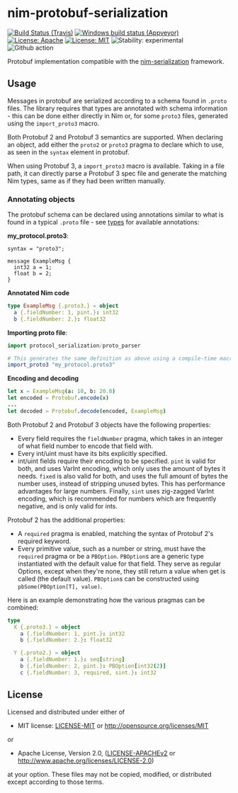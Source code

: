 # nim-protobuf-serialization

[![Build Status (Travis)](https://img.shields.io/travis/status-im/nim-protobuf-serialization/master.svg?label=Linux%20/%20macOS "Linux/macOS build status (Travis)")](https://travis-ci.org/status-im/nim-protobuf-serialization)
[![Windows build status (Appveyor)](https://img.shields.io/appveyor/ci/nimbus/nim-protobuf-serialization/master.svg?label=Windows "Windows build status (Appveyor)")](https://ci.appveyor.com/project/nimbus/nim-protobuf-serialization)
[![License: Apache](https://img.shields.io/badge/License-Apache%202.0-blue.svg)](https://opensource.org/licenses/Apache-2.0)
[![License: MIT](https://img.shields.io/badge/License-MIT-blue.svg)](https://opensource.org/licenses/MIT)
![Stability: experimental](https://img.shields.io/badge/stability-experimental-orange.svg)
![Github action](https://github.com/status-im/nim-protobuf-serialization/workflows/CI/badge.svg)

Protobuf implementation compatible with the [nim-serialization](https://github.com/status-im/nim-serialization) framework.

## Usage

Messages in protobuf are serialized according to a schema found in `.proto` files. The library requires that types are annotated with schema information - this can be done either directly in Nim or, for some `proto3` files, generated using the `import_proto3` macro.

Both Protobuf 2 and Protobuf 3 semantics are supported. When declaring an object, add either the `proto2` or `proto3` pragma to declare which to use, as seen in the `syntax` element in protobuf.

When using Protobuf 3, a `import_proto3` macro is available. Taking in a file path, it can directly parse a Protobuf 3 spec file and generate the matching Nim types, same as if they had been written manually.

### Annotating objects

The protobuf schema can be declared using annotations similar to what is found in a typical `.proto` file - see [types](./protobuf_serialization/types.nim) for available annotations:

**my_protocol.proto3**:

```proto3
syntax = "proto3";

message ExampleMsg {
  int32 a = 1;
  float b = 2;
}
```

**Annotated Nim code**

```nim
type ExampleMsg {.proto3.} = object
  a {.fieldNumber: 1, pint.}: int32
  b {.fieldNumber: 2.}: float32
```

**Importing proto file**:

```nim
import protocol_serialization/proto_parser

# This generates the same definition as above using a compile-time macro / parser
import_proto3 "my_protocol.proto3"
```

**Encoding and decoding**

```nim
let x = ExampleMsg(a: 10, b: 20.0)
let encoded = Protobuf.encode(x)
...
let decoded = Protobuf.decode(encoded, ExampleMsg)
```

Both Protobuf 2 and Protobuf 3 objects have the following properties:

- Every field requires the `fieldNumber` pragma, which takes in an integer of what field number to encode that field with.
- Every int/uint must have its bits explicitly specified.
- int/uint fields require their encoding to be specified. `pint` is valid for both, and uses VarInt encoding, which only uses the amount of bytes it needs. `fixed` is also valid for both, and uses the full amount of bytes the number uses, instead of stripping unused bytes. This has performance advantages for large numbers. Finally, `sint` uses zig-zagged VarInt encoding, which is recommended for numbers which are frequently negative, and is only valid for ints.

Protobuf 2 has the additional properties:

- A `required` pragma is enabled, matching the syntax of Protobuf 2's required keyword.
- Every primitive value, such as a number or string, must have the `required` pragma or be a `PBOption`. `PBOption`s are a generic type instantiated with the default value for that field. They serve as regular Options, except when they're none, they still return a value when get is called (the default value). `PBOption`s can be constructed using `pbSome(PBOption[T], value)`.

Here is an example demonstrating how the various pragmas can be combined:

```nim
type
  X {.proto3.} = object
    a {.fieldNumber: 1, pint.}: int32
    b {.fieldNumber: 2.}: float32

  Y {.proto2.} = object
    a {.fieldNumber: 1.}: seq[string]
    b {.fieldNumber: 2, pint.}: PBOption[int32(2)]
    c {.fieldNumber: 3, required, sint.}: int32
```

## License

Licensed and distributed under either of

* MIT license: [LICENSE-MIT](LICENSE-MIT) or http://opensource.org/licenses/MIT

or

* Apache License, Version 2.0, ([LICENSE-APACHEv2](LICENSE-APACHEv2) or http://www.apache.org/licenses/LICENSE-2.0)

at your option. These files may not be copied, modified, or distributed except according to those terms.

